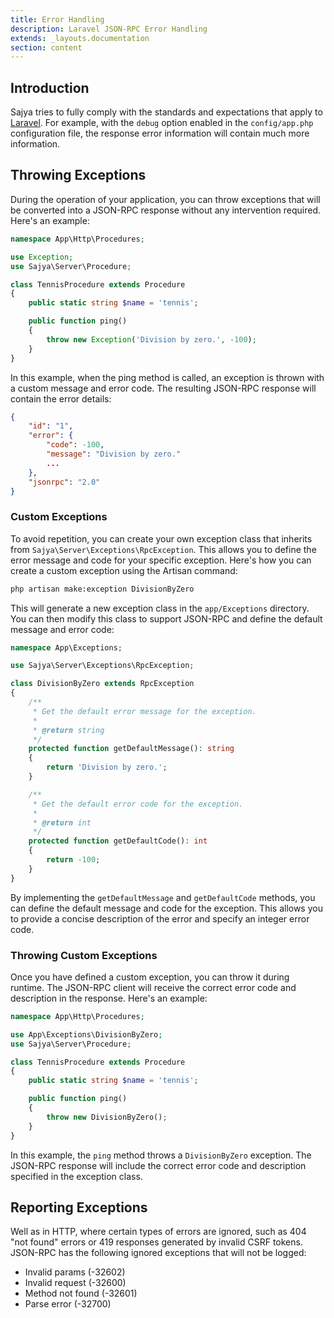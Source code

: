 ```yaml
---
title: Error Handling
description: Laravel JSON-RPC Error Handling
extends: _layouts.documentation
section: content
---
```


## Introduction

Sajya tries to fully comply with the standards and expectations that apply to [Laravel](https://laravel.com/docs/errors). For example, with the `debug` option enabled in the `config/app.php` configuration file, the response error information will contain much more information.

## Throwing Exceptions

During the operation of your application, you can throw exceptions that will be converted into a JSON-RPC response without any intervention required. Here's an example:

```php
namespace App\Http\Procedures;

use Exception;
use Sajya\Server\Procedure;

class TennisProcedure extends Procedure
{
    public static string $name = 'tennis';

    public function ping()
    {
        throw new Exception('Division by zero.', -100);
    }
}
```

In this example, when the ping method is called, an exception is thrown with a custom message and error code.
The resulting JSON-RPC response will contain the error details:

```json
{
    "id": "1",
    "error": {
        "code": -100,
        "message": "Division by zero."
        ...
    },
    "jsonrpc": "2.0"
}
```

### Custom Exceptions

To avoid repetition, you can create your own exception class that inherits from `Sajya\Server\Exceptions\RpcException`.
This allows you to define the error message and code for your specific exception. Here's how you can create a custom exception using the Artisan command:

```bash
php artisan make:exception DivisionByZero
```

This will generate a new exception class in the `app/Exceptions` directory. You can then modify this class to support JSON-RPC and define the default message and error code:

```php
namespace App\Exceptions;

use Sajya\Server\Exceptions\RpcException;

class DivisionByZero extends RpcException
{
    /**
     * Get the default error message for the exception.
     *
     * @return string
     */
    protected function getDefaultMessage(): string
    {
        return 'Division by zero.';
    }

    /**
     * Get the default error code for the exception.
     *
     * @return int
     */
    protected function getDefaultCode(): int
    {
        return -100;
    }
}
```

By implementing the `getDefaultMessage` and `getDefaultCode` methods, you can define the default message and code for the exception.
This allows you to provide a concise description of the error and specify an integer error code.

### Throwing Custom Exceptions

Once you have defined a custom exception, you can throw it during runtime. The JSON-RPC client will receive the correct error code and description in the response. Here's an example:

```php
namespace App\Http\Procedures;

use App\Exceptions\DivisionByZero;
use Sajya\Server\Procedure;

class TennisProcedure extends Procedure
{
    public static string $name = 'tennis';

    public function ping()
    {
        throw new DivisionByZero();
    }
}
```

In this example, the `ping` method throws a `DivisionByZero` exception. The JSON-RPC response will include the correct error code and description specified in the exception class.



## Reporting Exceptions

Well as in HTTP, where certain types of errors are ignored, such as 404 "not found" errors or 419 responses generated by invalid CSRF tokens. JSON-RPC has the following ignored exceptions that will not be logged:


- Invalid params (-32602)
- Invalid request (-32600)
- Method not found (-32601)
- Parse error (-32700)
